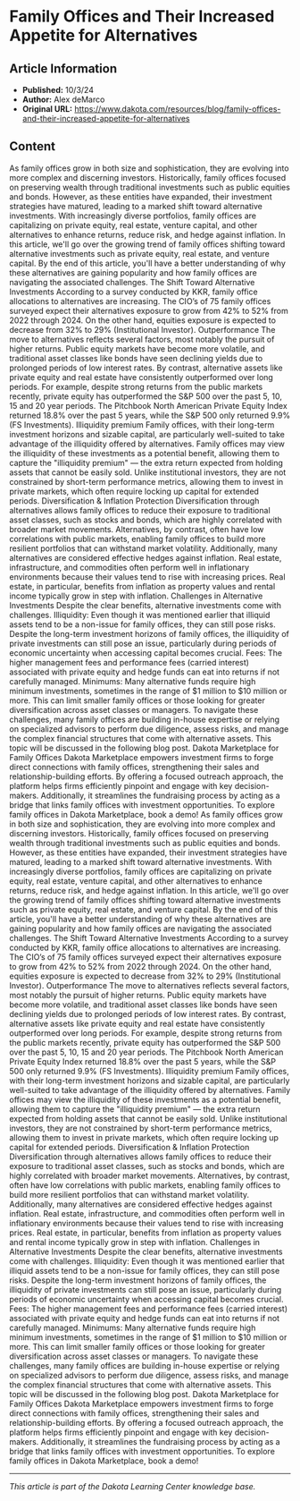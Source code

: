 # Family Offices and Their Increased Appetite for Alternatives

## Article Information
- **Published:** 10/3/24
- **Author:** Alex deMarco
- **Original URL:** https://www.dakota.com/resources/blog/family-offices-and-their-increased-appetite-for-alternatives

## Content

As family offices grow in both size and sophistication, they are evolving into more complex and discerning investors. Historically, family offices focused on preserving wealth through traditional investments such as public equities and bonds. However, as these entities have expanded, their investment strategies have matured, leading to a marked shift toward alternative investments. With increasingly diverse portfolios, family offices are capitalizing on private equity, real estate, venture capital, and other alternatives to enhance returns, reduce risk, and hedge against inflation. In this article, we'll go over the growing trend of family offices shifting toward alternative investments such as private equity, real estate, and venture capital. By the end of this article, you'll have a better understanding of why these alternatives are gaining popularity and how family offices are navigating the associated challenges. The Shift Toward Alternative Investments According to a survey conducted by KKR, family office allocations to alternatives are increasing. The CIO’s of 75 family offices surveyed expect their alternatives exposure to grow from 42% to 52% from 2022 through 2024. On the other hand, equities exposure is expected to decrease from 32% to 29% (Institutional Investor). Outperformance The move to alternatives reflects several factors, most notably the pursuit of higher returns. Public equity markets have become more volatile, and traditional asset classes like bonds have seen declining yields due to prolonged periods of low interest rates. By contrast, alternative assets like private equity and real estate have consistently outperformed over long periods. For example, despite strong returns from the public markets recently, private equity has outperformed the S&P 500 over the past 5, 10, 15 and 20 year periods. The Pitchbook North American Private Equity Index returned 18.8% over the past 5 years, while the S&P 500 only returned 9.9% (FS Investments). Illiquidity premium Family offices, with their long-term investment horizons and sizable capital, are particularly well-suited to take advantage of the illiquidity offered by alternatives. Family offices may view the illiquidity of these investments as a potential benefit, allowing them to capture the "illiquidity premium" — the extra return expected from holding assets that cannot be easily sold. Unlike institutional investors, they are not constrained by short-term performance metrics, allowing them to invest in private markets, which often require locking up capital for extended periods. Diversification & Inflation Protection Diversification through alternatives allows family offices to reduce their exposure to traditional asset classes, such as stocks and bonds, which are highly correlated with broader market movements. Alternatives, by contrast, often have low correlations with public markets, enabling family offices to build more resilient portfolios that can withstand market volatility. Additionally, many alternatives are considered effective hedges against inflation. Real estate, infrastructure, and commodities often perform well in inflationary environments because their values tend to rise with increasing prices. Real estate, in particular, benefits from inflation as property values and rental income typically grow in step with inflation. Challenges in Alternative Investments Despite the clear benefits, alternative investments come with challenges. Illiquidity: Even though it was mentioned earlier that illiquid assets tend to be a non-issue for family offices, they can still pose risks. Despite the long-term investment horizons of family offices, the illiquidity of private investments can still pose an issue, particularly during periods of economic uncertainty when accessing capital becomes crucial. Fees: The higher management fees and performance fees (carried interest) associated with private equity and hedge funds can eat into returns if not carefully managed. Minimums: Many alternative funds require high minimum investments, sometimes in the range of $1 million to $10 million or more. This can limit smaller family offices or those looking for greater diversification across asset classes or managers. To navigate these challenges, many family offices are building in-house expertise or relying on specialized advisors to perform due diligence, assess risks, and manage the complex financial structures that come with alternative assets. This topic will be discussed in the following blog post. Dakota Marketplace for Family Offices Dakota Marketplace empowers investment firms to forge direct connections with family offices, strengthening their sales and relationship-building efforts. By offering a focused outreach approach, the platform helps firms efficiently pinpoint and engage with key decision-makers. Additionally, it streamlines the fundraising process by acting as a bridge that links family offices with investment opportunities. To explore family offices in Dakota Marketplace, book a demo! As family offices grow in both size and sophistication, they are evolving into more complex and discerning investors. Historically, family offices focused on preserving wealth through traditional investments such as public equities and bonds. However, as these entities have expanded, their investment strategies have matured, leading to a marked shift toward alternative investments. With increasingly diverse portfolios, family offices are capitalizing on private equity, real estate, venture capital, and other alternatives to enhance returns, reduce risk, and hedge against inflation. In this article, we'll go over the growing trend of family offices shifting toward alternative investments such as private equity, real estate, and venture capital. By the end of this article, you'll have a better understanding of why these alternatives are gaining popularity and how family offices are navigating the associated challenges. The Shift Toward Alternative Investments According to a survey conducted by KKR, family office allocations to alternatives are increasing. The CIO’s of 75 family offices surveyed expect their alternatives exposure to grow from 42% to 52% from 2022 through 2024. On the other hand, equities exposure is expected to decrease from 32% to 29% (Institutional Investor). Outperformance The move to alternatives reflects several factors, most notably the pursuit of higher returns. Public equity markets have become more volatile, and traditional asset classes like bonds have seen declining yields due to prolonged periods of low interest rates. By contrast, alternative assets like private equity and real estate have consistently outperformed over long periods. For example, despite strong returns from the public markets recently, private equity has outperformed the S&P 500 over the past 5, 10, 15 and 20 year periods. The Pitchbook North American Private Equity Index returned 18.8% over the past 5 years, while the S&P 500 only returned 9.9% (FS Investments). Illiquidity premium Family offices, with their long-term investment horizons and sizable capital, are particularly well-suited to take advantage of the illiquidity offered by alternatives. Family offices may view the illiquidity of these investments as a potential benefit, allowing them to capture the "illiquidity premium" — the extra return expected from holding assets that cannot be easily sold. Unlike institutional investors, they are not constrained by short-term performance metrics, allowing them to invest in private markets, which often require locking up capital for extended periods. Diversification & Inflation Protection Diversification through alternatives allows family offices to reduce their exposure to traditional asset classes, such as stocks and bonds, which are highly correlated with broader market movements. Alternatives, by contrast, often have low correlations with public markets, enabling family offices to build more resilient portfolios that can withstand market volatility. Additionally, many alternatives are considered effective hedges against inflation. Real estate, infrastructure, and commodities often perform well in inflationary environments because their values tend to rise with increasing prices. Real estate, in particular, benefits from inflation as property values and rental income typically grow in step with inflation. Challenges in Alternative Investments Despite the clear benefits, alternative investments come with challenges. Illiquidity: Even though it was mentioned earlier that illiquid assets tend to be a non-issue for family offices, they can still pose risks. Despite the long-term investment horizons of family offices, the illiquidity of private investments can still pose an issue, particularly during periods of economic uncertainty when accessing capital becomes crucial. Fees: The higher management fees and performance fees (carried interest) associated with private equity and hedge funds can eat into returns if not carefully managed. Minimums: Many alternative funds require high minimum investments, sometimes in the range of $1 million to $10 million or more. This can limit smaller family offices or those looking for greater diversification across asset classes or managers. To navigate these challenges, many family offices are building in-house expertise or relying on specialized advisors to perform due diligence, assess risks, and manage the complex financial structures that come with alternative assets. This topic will be discussed in the following blog post. Dakota Marketplace for Family Offices Dakota Marketplace empowers investment firms to forge direct connections with family offices, strengthening their sales and relationship-building efforts. By offering a focused outreach approach, the platform helps firms efficiently pinpoint and engage with key decision-makers. Additionally, it streamlines the fundraising process by acting as a bridge that links family offices with investment opportunities. To explore family offices in Dakota Marketplace, book a demo!

---

*This article is part of the Dakota Learning Center knowledge base.*